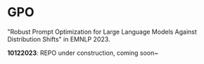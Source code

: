 # GPO
"Robust Prompt Optimization for Large Language Models Against Distribution Shifts" in EMNLP 2023. 

**10122023**: REPO under construction, coming soon~
